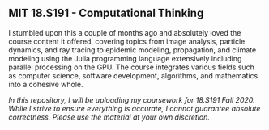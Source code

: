 ## MIT 18.S191 - Computational Thinking 
I stumbled upon this a couple of months ago and absolutely loved the course content it offered, covering topics from image analysis, particle dynamics, and ray tracing to epidemic modeling, propagation, and climate modeling using the Julia programming language extensively including parallel processing on the GPU. The course integrates various fields such as computer science, software development, algorithms, and mathematics into a cohesive whole.

_In this repository, I will be uploading my coursework for 18.S191 Fall 2020. While I strive to ensure everything is accurate, I cannot guarantee absolute correctness. Please use the material at your own discretion._
